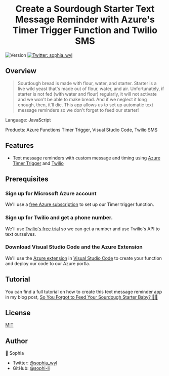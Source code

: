 <h1 align="center">Create a Sourdough Starter Text Message Reminder with Azure's Timer Trigger Function and Twilio SMS</h1>
<p>
  <img alt="Version" src="https://img.shields.io/badge/version-1.0.0-blue.svg?cacheSeconds=2592000" />
  <a href="https://twitter.com/sophia_wyl">
    <img alt="Twitter: sophia_wyl" src="https://img.shields.io/twitter/follow/sophia_wyl.svg?style=social" target="_blank" />
  </a>
</p>

## Overview

> Sourdough bread is made with flour, water, and starter. Starter is a live wild yeast that's made out of flour, water, and air. Unfortunately, if starter is not fed (with water and flour) regularly, it will not activate and we won't be able to make bread. And if we neglect it long enough, then, it'll die. This app allows us to set up automatic text message reminders so we don't forget to feed our starter!

Language: JavaScript

Products: Azure Functions Timer Trigger, Visual Studio Code, Twilio SMS

## Features
- Text message reminders with custom message and timing using [Azure Timer Trigger](https://azure.microsoft.com/en-us/free/?http://WT.mc_id=breadsoph-github-chcondon) and [Twilio](https://www.twilio.com/referral/QYHnll)

## Prerequisites 

### Sign up for Microsoft Azure account

We'll use a [free Azure subscription](https://azure.microsoft.com/en-us/free/?http://WT.mc_id=breadsoph-github-chcondon) to set up our Timer trigger function.

### Sign up for Twilio and get a phone number.

We'll use [Twilio's free trial](https://www.twilio.com/referral/QYHnll) so we can get a number and use Twilio's API to text ourselves.

### Download Visual Studio Code and the Azure Extension

We'll use the [Azure extension](https://code.visualstudio.com/docs/azure/extensions/?http://WT.mc_id=breadsoph-github-chcondon) in [Visual Studio Code](https://code.visualstudio.com/?http://WT.mc_id=breadsoph-github-chcondon) to create your function and deploy our code to our Azure portla.

## Tutorial

You can find a full tutorial on how to create this text message reminder app in my blog post, [So You Forgot to Feed Your Sourdough Starter Baby? 🍞👶](https://dev.to/sophia_wyl/so-you-forgot-to-feed-your-sourdough-starter-baby-1g8c)

## License
[MIT](https://github.com/sophi-li/sourdough-timer/blob/master/LICENSE)

## Author

👤 Sophia

- Twitter: [@sophia_wyl](https://twitter.com/sophia_wyl)
- GitHub: [@sophi-li](https://github.com/sophi-li)
